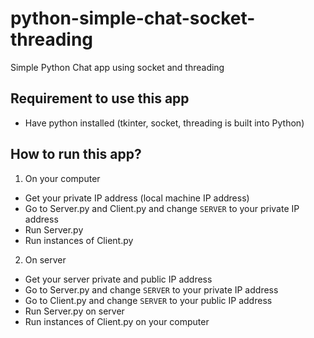 # python-simple-chat-socket-threading
Simple Python Chat app using socket and threading

## Requirement to use this app
* Have python installed (tkinter, socket, threading is built into Python)

## How to run this app? 
1. On your computer
* Get your private IP address (local machine IP address)
* Go to Server.py and Client.py and change `SERVER` to your private IP address
* Run Server.py
* Run instances of Client.py

2. On server
* Get your server private and public IP address
* Go to Server.py and change `SERVER` to your private IP address
* Go to Client.py and change `SERVER` to your public IP address
* Run Server.py on server
* Run instances of Client.py on your computer
